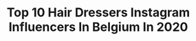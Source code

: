 ---
title: Top 10 Hair Dressers Instagram Influencers In Belgium In 2020
description: >-
  Find top hair dressers Instagram influencers in Belgium in 2020. Most popular hashtags: #hair #spring #fashion #stayhome.
platform: Instagram
profiles:
  - username: "felicedekens"
    fullname: >-
      Felice Dekens
    location: "Belgium"
    followers: 21272
    engagement: 800
    commentsToLikes: 0.041055
    id: ck55pq4peb4n00i11w6iog7ej
    verified: false
    hashtags: "#giveaway, #02022020, #blijfopafstand, #typischbelgisch"
  - username: "glennda_r"
    fullname: >-
      Glennda Rommelaere
    location: "Belgium"
    followers: 6647
    engagement: 1099
    commentsToLikes: 0.013269
    id: ckapawc2qxpdj0i78mmb45513
    verified: false
    hashtags: "#thursday, #quarantine, #braids, #freckles"
  - username: "julietteandrien"
    fullname: >-
      LIFESTYLE LOVE FASHION
    location: "Belgium"
    followers: 9318
    engagement: 1519
    commentsToLikes: 0.514753
    id: ckaovf8el4ctt0i78gdrydbpu
    verified: false
    hashtags: "#mermaidme, #mermazinghair, #hair, #goodproduct"
  - username: "marielifeness"
    fullname: >-
      Marie Thomas
    location: "Belgium"
    followers: 44149
    engagement: 454
    commentsToLikes: 0.212842
    id: ck8t0oudfsqvp0j785t39qn0x
    verified: false
    hashtags: "#sudiofr, #prize, #tailleur, #dream"
  - username: "ruxandraioana"
    fullname: >-
      ♥ RUX ♥ 🦂
    location: "Belgium"
    followers: 43197
    engagement: 355
    commentsToLikes: 0.097816
    id: ck0w5g7i43hq00i19uzu7oqse
    verified: false
    hashtags: "#belgianblog, #brusselsblogger, #underwaterlove, #shopping"
  - username: "hendrikxmelissa"
    fullname: >-
      Melissa Hendrikx
    location: "Belgium"
    followers: 5296
    engagement: 2084
    commentsToLikes: 0.068604
    id: ck6tiyfgd1o4h0j71edbr61q4
    verified: false
    hashtags: "#tomodell, #yingyang, #swipe, #skirt"
  - username: "silkeblogs"
    fullname: >-
      Silke
    location: "Belgium"
    followers: 76792
    engagement: 200
    commentsToLikes: 0.115030
    id: ck0vzme0w9tdk0i19flfy2ds9
    verified: false
    hashtags: "#crimesolving, #workfromhome, #chair, #cuddle"
  - username: "marieinspire"
    fullname: >-
      MARIE ♌︎ INSPIRE
    location: "Belgium"
    followers: 35844
    engagement: 192
    commentsToLikes: 0.096939
    id: ck0u1zhkzybsz0i19p5zg6yfc
    verified: false
    hashtags: "#love, #lipgloss, #skincare, #sweaterweather"
  - username: "fovelfabien"
    fullname: >-
      FovelFabien
    location: "Belgium"
    followers: 2005
    engagement: 1658
    commentsToLikes: 0.060430
    id: ck6tib4an0dsf0j71d2mghuqs
    verified: false
    hashtags: "#traveler, #mountain, #brussels, #sexy"
  - username: "n.o_o.r.a"
    fullname: >-
      Nora 🌸
    location: "Belgium"
    followers: 5158
    engagement: 1169
    commentsToLikes: 0.340935
    id: ck9wdomcogjpi0j78zjbf0hnj
    verified: false
    hashtags: "#mommylove, #maquillage, #redheadgirl, #guerlainlovet"
---